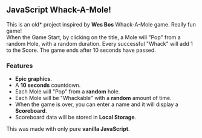 ## JavaScript Whack-A-Mole! 
This is an old* project inspired by **Wes Bos** Whack-A-Mole game. Really fun game!  
When the Game Start, by clicking on the title, a Mole will "Pop" from a random Hole, with a random duration. Every successful "Whack" will add 1 to the Score. The game ends after 10 seconds have passed.   
### Features    
  - **Epic graphics**.  
  - A **10 seconds** countdown.  
  - Each Mole will "Pop" from a **random** hole.  
  - Each Mole will be "Whackable" with a **random** amount of time.   
  - When the game is over, you can enter a name and it will display a **Scoreboard**.  
  - Scoreboard data will be stored in **Local Storage**.    

This was made with only pure **vanilla JavaScript**.  
  